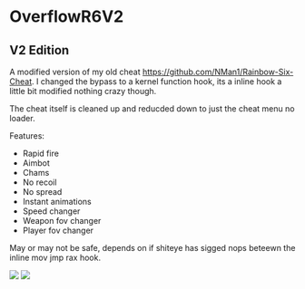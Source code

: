# OverflowR6V2
## V2 Edition 

A modified version of my old cheat https://github.com/NMan1/Rainbow-Six-Cheat.
I changed the bypass to a kernel function hook, its a inline hook a little bit modified nothing crazy though.

The cheat itself is cleaned up and reducded down to just the cheat menu no loader.

Features: 
  - Rapid fire
  - Aimbot
  - Chams
  - No recoil
  - No spread
  - Instant animations
  - Speed changer
  - Weapon fov changer
  - Player fov changer
  

May or may not be safe, depends on if shiteye has sigged nops beteewn the inline mov jmp rax hook.

<img src="https://i.imgur.com/QKopdHE.png"/>
<img src="https://i.imgur.com/xTxUtWR.png"/>
